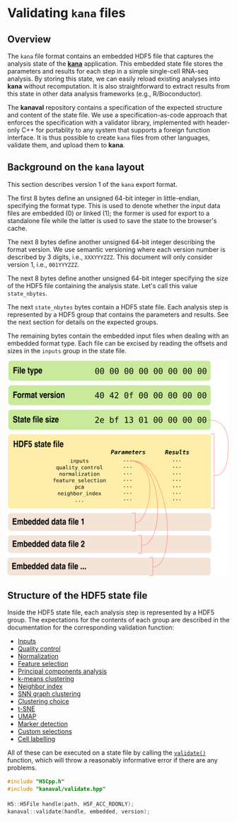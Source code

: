 # Validating `kana` files

## Overview

The `kana` file format contains an embedded HDF5 file that captures the analysis state of the [**kana**](https://github.com/jkanche/kana) application.
This embedded state file stores the parameters and results for each step in a simple single-cell RNA-seq analysis.
By storing this state, we can easily reload existing analyses into **kana** without recomputation.
It is also straightforward to extract results from this state in other data analysis frameworks (e.g., R/Bioconductor).

The **kanaval** repository contains a specification of the expected structure and content of the state file.
We use a specification-as-code approach that enforces the specification with a validator library, implemented with header-only C++ for portablity to any system that supports a foreign function interface. 
It is thus possible to create `kana` files from other languages, validate them, and upload them to **kana**.

## Background on the `kana` layout

This section describes version 1 of the `kana` export format.

The first 8 bytes define an unsigned 64-bit integer in little-endian, specifying the format type.
This is used to denote whether the input data files are embedded (0) or linked (1);
the former is used for export to a standalone file while the latter is used to save the state to the browser's cache.

The next 8 bytes define another unsigned 64-bit integer describing the format version.
We use semantic versioning where each version number is described by 3 digits, i.e., `XXXYYYZZZ`.
This document will only consider version 1, i.e., `001YYYZZZ`.

The next 8 bytes define another unsigned 64-bit integer specifying the size of the HDF5 file containing the analysis state.
Let's call this value `state_nbytes`.

The next `state_nbytes` bytes contain a HDF5 state file.
Each analysis step is represented by a HDF5 group that contains the parameters and results.
See the next section for details on the expected groups.

The remaining bytes contain the embedded input files when dealing with an embedded format type.
Each file can be excised by reading the offsets and sizes in the `inputs` group in the state file.

<img src="https://raw.githubusercontent.com/LTLA/kanaval/master/docs/layout.png" width="500">

## Structure of the HDF5 state file

Inside the HDF5 state file, each analysis step is represented by a HDF5 group.
The expectations for the contents of each group are described in the documentation for the corresponding validation function:

- [Inputs](https://ltla.github.io/kanaval/inputs_8hpp.html)
- [Quality control](https://ltla.github.io/kanaval/quality__control_8hpp.html)
- [Normalization](https://ltla.github.io/kanaval/normalization_8hpp.html)
- [Feature selection](https://ltla.github.io/kanaval/feature__selection_8hpp.html)
- [Principal components analysis](https://ltla.github.io/kanaval/pca_8hpp.html)
- [k-means clustering](https://ltla.github.io/kanaval/kmeans__cluster_8hpp.html)
- [Neighbor index](https://ltla.github.io/kanaval/neighbor__index_8hpp.html)
- [SNN graph clustering](https://ltla.github.io/kanaval/snn__graph__cluster_8hpp.html)
- [Clustering choice](https://ltla.github.io/kanaval/choose__clustering_8hpp.html)
- [t-SNE](https://ltla.github.io/kanaval/tsne_8hpp.html)
- [UMAP](https://ltla.github.io/kanaval/umap_8hpp.html)
- [Marker detection](https://ltla.github.io/kanaval/marker__detection_8hpp.html)
- [Custom selections](https://ltla.github.io/kanaval/custom__selections_8hpp.html)
- [Cell labelling](https://ltla.github.io/kanaval/cell__labelling_8hpp.html)

All of these can be executed on a state file by calling the [`validate()`](https://ltla.github.io/kanaval/validate_8hpp.html) function,
which will throw a reasonably informative error if there are any problems.

```cpp
#include "H5Cpp.h"
#include "kanaval/validate.hpp"

H5::H5File handle(path, H5F_ACC_RDONLY);
kanaval::validate(handle, embedded, version);
```

